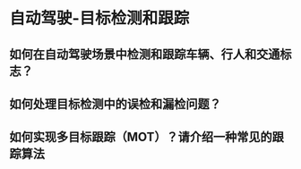# 自动驾驶-目标检测和跟踪

## 如何在自动驾驶场景中检测和跟踪车辆、行人和交通标志？

## 如何处理目标检测中的误检和漏检问题？

## 如何实现多目标跟踪（MOT）？请介绍一种常见的跟踪算法
